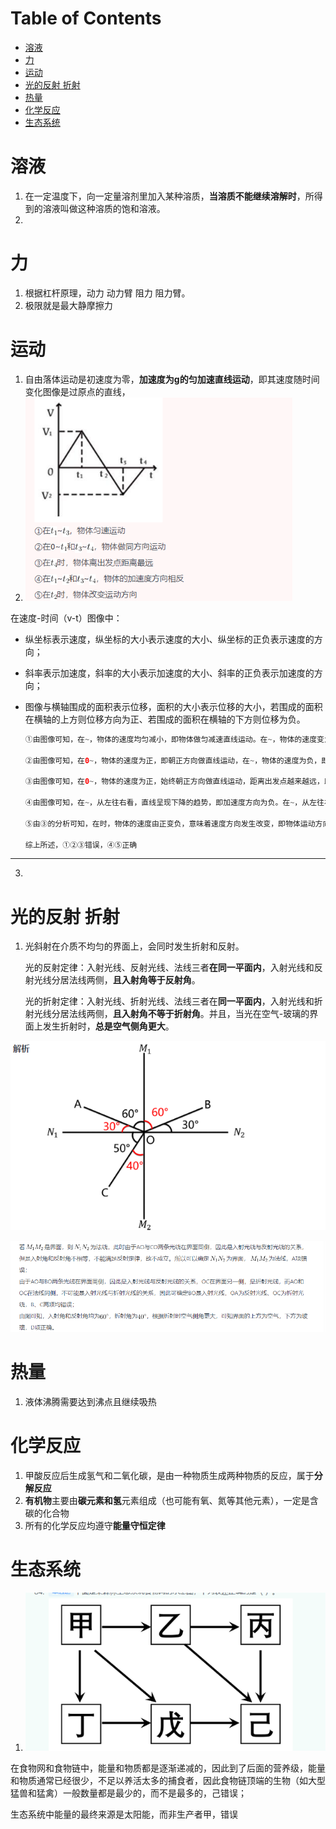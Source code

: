 # Table of Contents

* [溶液](#溶液)
* [力](#力)
* [运动](#运动)
* [光的反射 折射](#光的反射-折射)
* [热量](#热量)
* [化学反应](#化学反应)
* [生态系统](#生态系统)




# 溶液

1. 在一定温度下，向一定量溶剂里加入某种溶质，**当溶质不能继续溶解时**，所得到的溶液叫做这种溶质的饱和溶液。
2. 







# 力

1. 根据杠杆原理，动力 动力臂 阻力 阻力臂。
2. 极限就是最大静摩擦力



# 运动

1. 自由落体运动是初速度为零，**加速度为g的匀加速直线运动**，即其速度随时间变化图像是过原点的直线，
2. ![image-20240222220610109](.images/image-20240222220610109.png)

在速度-时间（v-t）图像中：

+ 纵坐标表示速度，纵坐标的大小表示速度的大小、纵坐标的正负表示速度的方向；

+ 斜率表示加速度，斜率的大小表示加速度的大小、斜率的正负表示加速度的方向；

+ 图像与横轴围成的面积表示位移，面积的大小表示位移的大小，若围成的面积在横轴的上方则位移方向为正、若围成的面积在横轴的下方则位移为负。

  ```java
  ①由图像可知，在~，物体的速度均匀减小，即物体做匀减速直线运动。在~，物体的速度变为负但均匀增大，即朝反方向做匀加速直线运动。因此，在~，物体先减速后朝反方向加速，并非匀速运动，错误；
  
  ②由图像可知，在0~，物体的速度为正，即朝正方向做直线运动，在~，物体的速度为负，即朝反向做直线运动，错误；
  
  ③由图像可知，在0~，物体的速度为正，始终朝正方向做直线运动，距离出发点越来越远，即位移越来越大。从~，物体的速度变为负，即从时开始朝反向做直线运动，距离出发点越来越近，即位移越来越小，因此在时，物体离出发点距离最远，错误；
  
  ④由图像可知，在~，从左往右看，直线呈现下降的趋势，即加速度方向为负。在~，从左往右看，直线呈现上升的趋势，即加速度方向为正，两个时间段的加速度方向相反，正确；
  
  ⑤由③的分析可知，在时，物体的速度由正变负，意味着速度方向发生改变，即物体运动方向发生改变，正确。
  
  综上所述，①②③错误，④⑤正确
  ```

  

----



3. 





# 光的反射 折射

1. 光斜射在介质不均匀的界面上，会同时发生折射和反射。

   光的反射定律：入射光线、反射光线、法线三者**在同一平面内**，入射光线和反射光线分居法线两侧，**且入射角等于反射角**。

   光的折射定律：入射光线、折射光线、法线三者在**同一平面内**，入射光线和折射光线分居法线两侧，**且入射角不等于折射角**。并且，当光在空气-玻璃的界面上发生折射时，**总是空气侧角更大**。

![image-20240222221139352](.images/image-20240222221139352.png)

![image-20240222221235047](.images/image-20240222221235047.png)



# 热量

1. 液体沸腾需要达到沸点且继续吸热



# 化学反应

1. 甲酸反应后生成氢气和二氧化碳，是由一种物质生成两种物质的反应，属于**分解反应**
2. **有机物**主要由**碳元素和氢**元素组成（也可能有氧、氮等其他元素），一定是含碳的化合物
3. 所有的化学反应均遵守**能量守恒定律**





# 生态系统

1. ![image-20240222221430391](.images/image-20240222221430391.png)

在食物网和食物链中，能量和物质都是逐渐递减的，因此到了后面的营养级，能量和物质通常已经很少，不足以养活太多的捕食者，因此食物链顶端的生物（如大型猛兽和猛禽）一般数量都是最少的，而不是最多的，己错误；

生态系统中能量的最终来源是太阳能，而非生产者甲，错误
